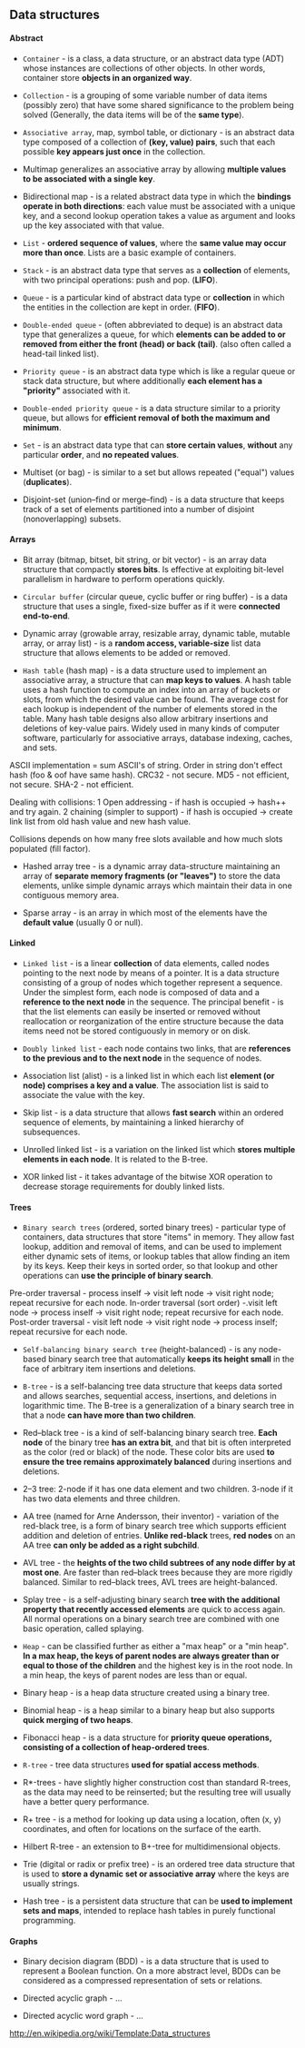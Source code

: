 Data structures
-

#### Abstract

* `Container` - is a class, a data structure, or an abstract data type (ADT)
whose instances are collections of other objects. In other words, container store **objects in an organized way**.

* `Collection` - is a grouping of some variable number of data items (possibly zero)
that have some shared significance to the problem being solved (Generally, the data items will be of the **same type**).

* `Associative array`, map, symbol table, or dictionary - is an abstract data type
composed of a collection of **(key, value) pairs**, such that each possible **key appears just once** in the collection.

* Multimap generalizes an associative array by allowing **multiple values to be associated with a single key**.

* Bidirectional map - is a related abstract data type in which the **bindings operate in both directions**:
each value must be associated with a unique key,
and a second lookup operation takes a value as argument and looks up the key associated with that value.

* `List` - **ordered sequence of values**, where the **same value may occur more than once**.
Lists are a basic example of containers.

* `Stack` - is an abstract data type that serves as a **collection** of elements,
with two principal operations: push and pop. (**LIFO**).

* `Queue` - is a particular kind of abstract data type or **collection** in which the entities in the collection are kept in order.
(**FIFO**).

* `Double-ended queue` - (often abbreviated to deque) is an abstract data type that generalizes a queue,
for which **elements can be added to or removed from either the front (head) or back (tail)**.
(also often called a head-tail linked list).

* `Priority queue` - is an abstract data type which is like a regular queue or stack data structure,
but where additionally **each element has a "priority"** associated with it.

* `Double-ended priority queue` - is a data structure similar to a priority queue,
but allows for **efficient removal of both the maximum and minimum**.

* `Set` - is an abstract data type that can **store certain values**,
**without** any particular **order**, and **no repeated values**.

* Multiset (or bag) - is similar to a set but allows repeated ("equal") values (**duplicates**).

* Disjoint-set (union–find or merge–find) - is a data structure
that keeps track of a set of elements partitioned into a number of disjoint (nonoverlapping) subsets.

#### Arrays

* Bit array (bitmap, bitset, bit string, or bit vector) - is an array data structure that compactly **stores bits**.
Is effective at exploiting bit-level parallelism in hardware to perform operations quickly.

* `Circular buffer` (circular queue, cyclic buffer or ring buffer) -  is a data structure
that uses a single, fixed-size buffer as if it were **connected end-to-end**.

* Dynamic array (growable array, resizable array, dynamic table, mutable array, or array list) -
is a **random access, variable-size** list data structure that allows elements to be added or removed.

* `Hash table` (hash map) - is a data structure
used to implement an associative array, a structure that can **map keys to values**. A hash table uses a hash function
to compute an index into an array of buckets or slots, from which the desired value can be found.
The average cost for each lookup is independent of the number of elements stored in the table.
Many hash table designs also allow arbitrary insertions and deletions of key-value pairs.
Widely used in many kinds of computer software,
particularly for associative arrays, database indexing, caches, and sets.

ASCII implementation = sum ASCII's of string. Order in string don't effect hash (foo & oof have same hash).
CRC32 - not secure.
MD5 - not efficient, not secure.
SHA-2 - not efficient.

Dealing with collisions:
1 Open addressing - if hash is occupied -> hash++ and try again.
2 chaining (simpler to support) - if hash is occupied -> create link list from old hash value and new hash value.

Collisions depends on how many free slots available and how much slots populated (fill factor).

* Hashed array tree - is a dynamic array data-structure
maintaining an array of **separate memory fragments (or "leaves")** to store the data elements,
unlike simple dynamic arrays which maintain their data in one contiguous memory area.

* Sparse array - is an array in which most of the elements have the **default value** (usually 0 or null).

#### Linked

* `Linked list` - is a linear **collection** of data elements,
called nodes pointing to the next node by means of a pointer.
It is a data structure consisting of a group of nodes which together represent a sequence.
Under the simplest form, each node is composed of data and a **reference
to the next node** in the sequence.
The principal benefit - is that the list elements can easily be inserted or removed
without reallocation or reorganization of the entire structure
because the data items need not be stored contiguously in memory or on disk.

* `Doubly linked list` - each node contains two links,
that are **references to the previous and to the next node** in the sequence of nodes.

* Association list (alist) - is a linked list
in which each list **element (or node) comprises a key and a value**.
The association list is said to associate the value with the key.

* Skip list - is a data structure that allows **fast search** within an ordered sequence of elements,
by maintaining a linked hierarchy of subsequences.

* Unrolled linked list - is a variation on the linked list which **stores multiple elements in each node**.
It is related to the B-tree.

* XOR linked list - it takes advantage of the bitwise XOR operation
to decrease storage requirements for doubly linked lists.

#### Trees

* `Binary search trees` (ordered, sorted binary trees) - particular type of containers,
data structures that store "items" in memory.
They allow fast lookup, addition and removal of items,
and can be used to implement either dynamic sets of items,
or lookup tables that allow finding an item by its keys.
Keep their keys in sorted order, so that lookup and other operations can **use the principle of binary search**.

Pre-order traversal - process inself -> visit left node -> visit right node; repeat recursive for each node.
In-order traversal (sort order) -.visit left node -> process inself -> visit right node; repeat recursive for each node.
Post-order traversal - visit left node -> visit right node -> process inself; repeat recursive for each node.

* `Self-balancing binary search tree` (height-balanced) - is any node-based binary search tree
that automatically **keeps its height small** in the face of arbitrary item insertions and deletions.

* `B-tree` - is a self-balancing tree data structure
that keeps data sorted and allows searches,
sequential access, insertions, and deletions in logarithmic time.
The B-tree is a generalization of a binary search tree in that a node **can have more than two children**.

* Red–black tree - is a kind of self-balancing binary search tree.
**Each node** of the binary tree **has an extra bit**,
and that bit is often interpreted as the color (red or black) of the node.
These color bits are used **to ensure the tree remains approximately balanced** during insertions and deletions.

* 2–3 tree:
2-node if it has one data element and two children.
3-node if it has two data elements and three children.

* AA tree (named for Arne Andersson, their inventor) - variation of the red-black tree,
is a form of binary search tree which supports efficient addition and deletion of entries.
**Unlike red-black** trees, **red nodes** on an AA tree **can only be added as a right subchild**.

* AVL tree - the **heights of the two child subtrees of any node differ by at most one**.
Are faster than red–black trees because they are more rigidly balanced.
Similar to red–black trees, AVL trees are height-balanced.

* Splay tree - is a self-adjusting binary search **tree
with the additional property that recently accessed elements** are quick to access again.
All normal operations on a binary search tree are combined with one basic operation, called splaying.

* `Heap` - can be classified further as either a "max heap" or a "min heap".
**In a max heap, the keys of parent nodes are always greater than or equal
to those of the children** and the highest key is in the root node.
In a min heap, the keys of parent nodes are less than or equal.

* Binary heap - is a heap data structure created using a binary tree.

* Binomial heap - is a heap similar to a binary heap
but also supports **quick merging of two heaps**.

* Fibonacci heap - is a data structure for **priority queue operations,
consisting of a collection of heap-ordered trees**.

* `R-tree` - tree data structures **used for spatial access methods**.

* R*-trees - have slightly higher construction cost than standard R-trees,
as the data may need to be reinserted;
but the resulting tree will usually have a better query performance.

* R+ tree - is a method for looking up data using a location, often (x, y) coordinates,
and often for locations on the surface of the earth.

* Hilbert R-tree - an extension to B+-tree for multidimensional objects.

* Trie (digital or radix or prefix tree) - is an ordered tree data structure
that is used to **store a dynamic set or associative array** where the keys are usually strings.

* Hash tree - is a persistent data structure that can be **used to implement sets and maps**,
intended to replace hash tables in purely functional programming.

#### Graphs

* Binary decision diagram (BDD) -  is a data structure
that is used to represent a Boolean function.
On a more abstract level, BDDs can be considered
as a compressed representation of sets or relations.

* Directed acyclic graph - ...

* Directed acyclic word graph - ...

http://en.wikipedia.org/wiki/Template:Data_structures
